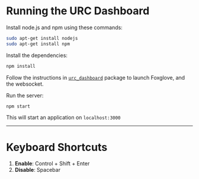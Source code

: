 # Running the URC Dashboard

Install node.js and npm using these commands:

```bash
sudo apt-get install nodejs
sudo apt-get install npm
```

Install the dependencies:

```bash
npm install
```

Follow the instructions in [`urc_dashboard`](../urc_dashboard/README.md) package to launch Foxglove, and the websocket.

Run the server:

```bash
npm start
```

This will start an application on `localhost:3000`

---

# Keyboard Shortcuts

1. **Enable**: Control + Shift + Enter
2. **Disable**: Spacebar
